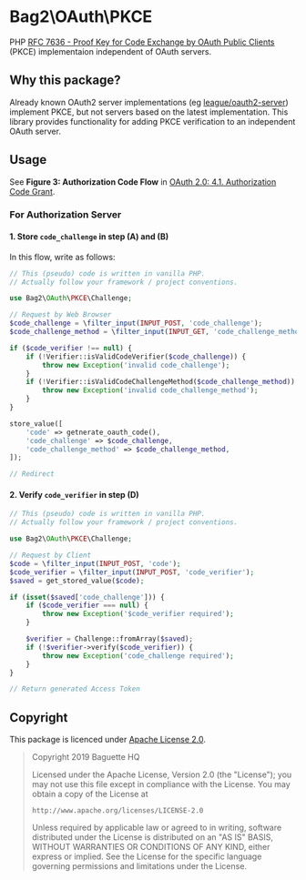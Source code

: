 # Bag2\OAuth\PKCE

PHP [RFC 7636 - Proof Key for Code Exchange by OAuth Public Clients][rfc7636] (PKCE) implementaion independent of OAuth servers.

[rfc7636]: https://tools.ietf.org/html/rfc7636

## Why this package?

Already known OAuth2 server implementations (eg [league/oauth2-server]) implement PKCE, but not servers based on the latest implementation. This library provides functionality for adding PKCE verification to an independent OAuth server.

[league/oauth2-server]: https://oauth2.thephpleague.com/

## Usage

See **Figure 3: Authorization Code Flow** in [OAuth 2.0: 4.1.  Authorization Code Grant](https://tools.ietf.org/html/rfc6749#section-4.1).

### For Authorization Server

#### 1. Store `code_challenge` in **step (A) and (B)**

In this flow, write as follows:

```php
// This (pseudo) code is written in vanilla PHP.
// Actually follow your framework / project conventions.

use Bag2\OAuth\PKCE\Challenge;

// Request by Web Browser
$code_challenge = \filter_input(INPUT_POST, 'code_challenge');
$code_challenge_method = \filter_input(INPUT_GET, 'code_challenge_method') ?: 'plain';

if ($code_verifier !== null) {
    if (!Verifier::isValidCodeVerifier($code_challenge)) {
        throw new Exception('invalid code_challenge');
    }
    if (!Verifier::isValidCodeChallengeMethod($code_challenge_method)) {
        throw new Exception('invalid code_challenge_method');
    }
}

store_value([
    'code' => getnerate_oauth_code(),
    'code_challenge' => $code_challenge,
    'code_challenge_method' => $code_challenge_method,
]);

// Redirect
```

#### 2. Verify `code_verifier` in **step (D)**

```php
// This (pseudo) code is written in vanilla PHP.
// Actually follow your framework / project conventions.

use Bag2\OAuth\PKCE\Challenge;

// Request by Client
$code = \filter_input(INPUT_POST, 'code');
$code_verifier = \filter_input(INPUT_POST, 'code_verifier');
$saved = get_stored_value($code);

if (isset($saved['code_challenge'])) {
    if ($code_verifier === null) {
        throw new Exception('$code_verifier required');
    }

    $verifier = Challenge::fromArray($saved);
    if (!$verifier->verify($code_verifier)) {
        throw new Exception('code_challenge required');
    }
}

// Return generated Access Token
```

## Copyright

This package is licenced under [Apache License 2.0][Apache-2.0].

> Copyright 2019 Baguette HQ
>
> Licensed under the Apache License, Version 2.0 (the "License");
> you may not use this file except in compliance with the License.
> You may obtain a copy of the License at
>
>     http://www.apache.org/licenses/LICENSE-2.0
>
> Unless required by applicable law or agreed to in writing, software
> distributed under the License is distributed on an "AS IS" BASIS,
> WITHOUT WARRANTIES OR CONDITIONS OF ANY KIND, either express or implied.
> See the License for the specific language governing permissions and
> limitations under the License.

[Apache-2.0]: https://www.apache.org/licenses/LICENSE-2.0
